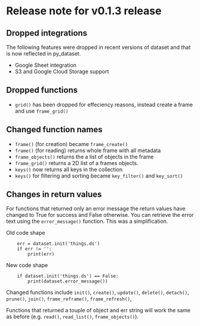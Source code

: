 
# Release note for v0.1.3 release

## Dropped integrations

The following features were dropped in recent versions
of dataset and that is now reflected in py_dataset.

+ Google Sheet integration
+ S3 and Google Cloud Storage support

## Dropped functions

+ `grid()` has been dropped for effeciency reasons, instead create a frame and use `frame_grid()`

## Changed function names

+ `frame()` (for creation) became `frame_create()`
+ `frame()` (for reading) returns whole frame with all metadata
+ `frame_objects()` returns the a list of objects in the frame
+ `frame_grid()` returns a 2D list of a frames objects.
+ `keys()` now returns all keys in the collection
+ `keys()` for filtering and sorting became `key_filter()` and `key_sort()`

## Changes in return values

For functions that returned only an error message the return values
have changed to True for success and False otherwise. You can retrieve
the error text using the `error_message()` function. This was a
simplification.

Old code shape

```
    err = dataset.init('things.ds')
    if err != '':
        print(err)
```

New code shape

```
    if dataset.init('things.ds') == False:
        print(dataset.error_message())
```

Changed functions include `init()`, `create()`, `update()`, `delete()`,
`detach()`, `prune()`, `join()`, `frame_reframe()`, `frame_refresh()`, 

Functions that returned a touple of object and err string will work the
same as before (e.g. `read()`, `read_list()`, `frame_objects()`).

